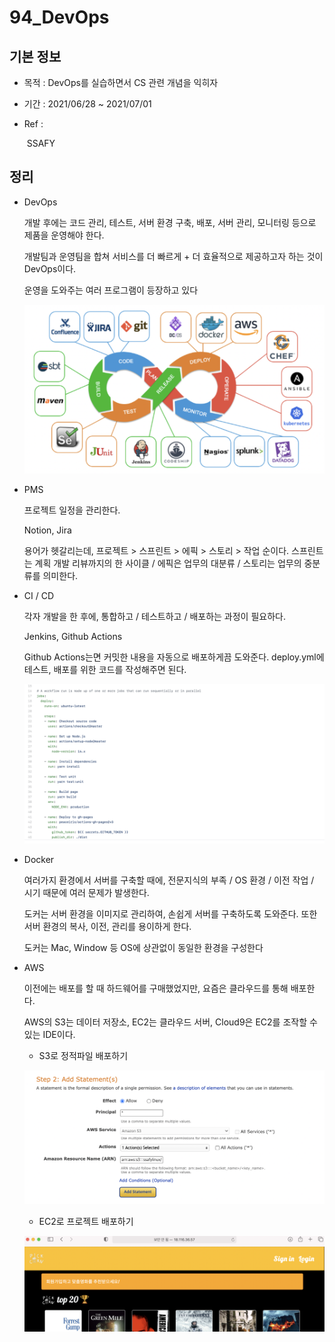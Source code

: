 # 94_DevOps

## 기본 정보

- 목적 : DevOps를 실습하면서 CS 관련 개념을 익히자

- 기간 : 2021/06/28 ~ 2021/07/01

- Ref : 

  ​	SSAFY

## 정리

- DevOps

  개발 후에는 코드 관리, 테스트, 서버 환경 구축, 배포, 서버 관리, 모니터링 등으로 제품을 운영해야 한다.

  개발팀과 운영팀을 합쳐 서비스를 더 빠르게 + 더 효율적으로 제공하고자 하는 것이 DevOps이다.

  운영을 도와주는 여러 프로그램이 등장하고 있다

  ![DevOps](README.asset/DevOps.png)

- PMS

  프로젝트 일정을 관리한다.

  Notion, Jira

  용어가 헷갈리는데, 프로젝트 > 스프린트 > 에픽 > 스토리 > 작업 순이다. 스프린트는 계획 개발 리뷰까지의 한 사이클 / 에픽은 업무의 대분류 / 스토리는 업무의 중분류를 의미한다.

- CI / CD

  각자 개발을 한 후에, 통합하고 / 테스트하고 / 배포하는 과정이 필요하다.

  Jenkins, Github Actions

  Github Actions는면 커밋한 내용을 자동으로 배포하게끔 도와준다. deploy.yml에 테스트, 배포를 위한 코드를 작성해주면 된다. 

  ![deployyml](README.asset/deployyml.png)

- Docker

  여러가지 환경에서 서버를 구축할 때에, 전문지식의 부족 / OS 환경 / 이전 작업 / 시기 때문에 여러 문제가 발생한다.

  도커는 서버 환경을 이미지로 관리하여, 손쉽게 서버를 구축하도록 도와준다. 또한 서버 환경의 복사, 이전, 관리를 용이하게 한다.

  도커는 Mac, Window 등 OS에 상관없이 동일한 환경을 구성한다

- AWS

  이전에는 배포를 할 때 하드웨어를 구매했었지만, 요즘은 클라우드를 통해 배포한다.

  AWS의 S3는 데이터 저장소, EC2는 클라우드 서버, Cloud9은 EC2를 조작할 수 있는 IDE이다.

  - S3로 정적파일 배포하기

  ![S3](README.asset/S3.png)

  - EC2로 프로젝트 배포하기

  ![EC2](README.asset/EC2.png) 

